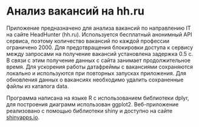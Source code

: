 # Анализ вакансий на hh.ru

Приложение предназначено для анализа вакансий по направлению IT на сайте HeadHunter (hh.ru). Используется бесплатный анонимный API сервиса, поэтому
количество вакансий по каждой профессии ограничено 2000. Для предотвращения блокировки доступа к сервису между запросами на получение вакансий установлена задержка 0.5 с. В связи с этим получение данных с сайта занимает продолжительное время. Для ускорения работы датафреймы с вакансиями сохраняются локально и используются при повторных запусках приложения. Для обновления данных о вакансиях необходимо удалить сохраненные файлы из каталога data.

Программа написана на языке R с использованием библиотеки dplyr, для построения диаграмм использован ggplot2. Веб-приложение реализовано с помощью библиотеки shiny и доступно на сайте [shinyapps.io](https://igo-shiny.shinyapps.io/hh-shiny-app/).